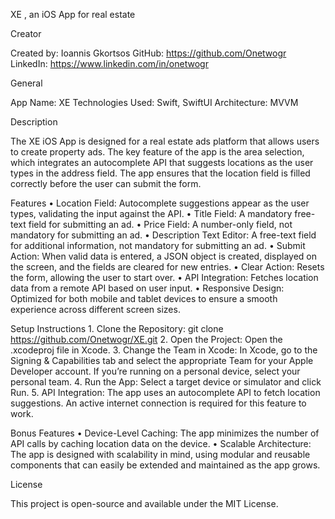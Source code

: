 XE , an iOS App for real estate

Creator

Created by: Ioannis Gkortsos
GitHub: https://github.com/Onetwogr
LinkedIn: https://www.linkedin.com/in/onetwogr

General

App Name: XE
Technologies Used: Swift, SwiftUI
Architecture: MVVM

Description

The XE iOS App is designed for a real estate ads platform that allows users to create property ads. The key feature of the app is the area selection, which integrates an autocomplete API that suggests locations as the user types in the address field. The app ensures that the location field is filled correctly before the user can submit the form.

Features
	•	Location Field:
Autocomplete suggestions appear as the user types, validating the input against the API.
	•	Title Field:
A mandatory free-text field for submitting an ad.
	•	Price Field:
A number-only field, not mandatory for submitting an ad.
	•	Description Text Editor:
A free-text field for additional information, not mandatory for submitting an ad.
	•	Submit Action:
When valid data is entered, a JSON object is created, displayed on the screen, and the fields are cleared for new entries.
	•	Clear Action:
Resets the form, allowing the user to start over.
	•	API Integration:
Fetches location data from a remote API based on user input.
	•	Responsive Design:
Optimized for both mobile and tablet devices to ensure a smooth experience across different screen sizes.

Setup Instructions
	1.	Clone the Repository: git clone https://github.com/Onetwogr/XE.git
	2.	Open the Project:
Open the .xcodeproj file in Xcode.
	3.	Change the Team in Xcode:
In Xcode, go to the Signing & Capabilities tab and select the appropriate Team for your Apple Developer account. If you’re running on a personal device, select your personal team.
	4.	Run the App:
Select a target device or simulator and click Run.
	5.	API Integration:
The app uses an autocomplete API to fetch location suggestions. An active internet connection is required for this feature to work.

Bonus Features
	•	Device-Level Caching:
The app minimizes the number of API calls by caching location data on the device.
  •	Scalable Architecture:
The app is designed with scalability in mind, using modular and reusable components that can easily be extended and maintained as the app grows.

License

This project is open-source and available under the MIT License.





